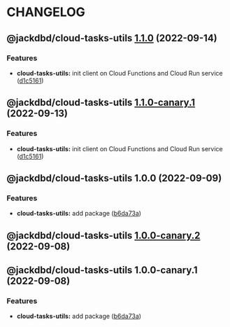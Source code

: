 # CHANGELOG

## @jackdbd/cloud-tasks-utils [1.1.0](https://github.com/jackdbd/calderone/compare/@jackdbd/cloud-tasks-utils@1.0.0...@jackdbd/cloud-tasks-utils@1.1.0) (2022-09-14)


### Features

* **cloud-tasks-utils:** init client on Cloud Functions and Cloud Run service ([d1c5161](https://github.com/jackdbd/calderone/commit/d1c5161a4296ec51ec47df68d5b09b7c397fe2a1))

## @jackdbd/cloud-tasks-utils [1.1.0-canary.1](https://github.com/jackdbd/calderone/compare/@jackdbd/cloud-tasks-utils@1.0.0...@jackdbd/cloud-tasks-utils@1.1.0-canary.1) (2022-09-13)


### Features

* **cloud-tasks-utils:** init client on Cloud Functions and Cloud Run service ([d1c5161](https://github.com/jackdbd/calderone/commit/d1c5161a4296ec51ec47df68d5b09b7c397fe2a1))

## @jackdbd/cloud-tasks-utils 1.0.0 (2022-09-09)


### Features

* **cloud-tasks-utils:** add package ([b6da73a](https://github.com/jackdbd/calderone/commit/b6da73a8495dc24fdb88b230846974a22cbd8499))

## @jackdbd/cloud-tasks-utils [1.0.0-canary.2](https://github.com/jackdbd/calderone/compare/@jackdbd/cloud-tasks-utils@1.0.0-canary.1...@jackdbd/cloud-tasks-utils@1.0.0-canary.2) (2022-09-08)

## @jackdbd/cloud-tasks-utils 1.0.0-canary.1 (2022-09-08)


### Features

* **cloud-tasks-utils:** add package ([b6da73a](https://github.com/jackdbd/calderone/commit/b6da73a8495dc24fdb88b230846974a22cbd8499))

